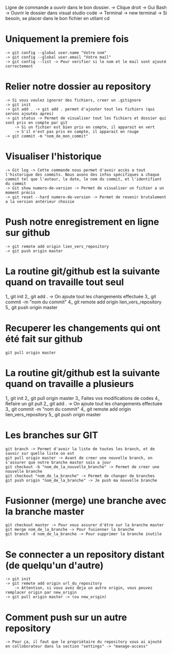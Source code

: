 Ligne de commande a ouvrir dans le bon dossier.
    -> Clique droit -> Gui Bash 
    -> Ouvrir le dossier dans visual studio code -> Terminal -> new terminal
    -> Si besoin, se placer dans le bon fichier en utilant cd 

# Uniquement la premiere fois

    -> git config --global user.name "Votre nom"
    -> git config --global user.email "Votre mail"
    -> git config --list -> Pour verifier si le nom et le mail sont ajouté correctement

# Relier notre dossier au repository 

    -> Si vous voulez ignorer des fichiers, creer un .gitignore
    -> git init 
    -> git add . -> git add . permet d'ajouter tout les fichiers (qui serons ajoutés apres)
    -> git status -> Permet de visualiser tout les fichiers et dossier qui sont pris en compte par git
        -> Si un fichier est bien pris en compte, il apparait en vert
        -> S'il n'est pas pris en compte, il apparait en rouge
    -> git commit -m "nom_de_mon_commit"

# Visualiser l'historique

    -> Git log -> Cette commande nous permet d'avoir accès a tout l'historique des commits. Nous avons des infos spécifiques a chaque commit tel que l'auteur, la date, le nom du commit, et l'identifiant du commit 
    -> Git show numero-de-version -> Permet de visualiser un fichier a un moment précis
    -> git reset --hard numero-de-version -> Permet de revenir brutalement a la version antérieur choisie


# Push notre enregistrement en ligne sur github

    -> git remote add origin lien_vers_repository
    -> git push origin master

# La routine git/github est la suivante quand on travaille tout seul

1_ git init
2_ git add . -> On ajoute tout les changements effectuée
3_ git commit -m "nom du commit" 
4_ git remote add origin lien_vers_repository
5_ git push origin master


# Recuperer les changements qui ont été fait sur github

    git pull origin master

# La routine git/github est la suivante quand on travaille a plusieurs

1_ git init
2_ git pull origin master
3_ Faites vos modifications de codes
4_ Refaire un git pull
2_ git add . -> On ajoute tout les changements effectuée
3_ git commit -m "nom du commit" 
4_ git remote add origin lien_vers_repository
5_ git push origin master

# Les branches sur GIT

    git branch -> Permet d'avoir la liste de toutes les branch, et de savoir sur quelle liste on est
    git pull origin master -> Avant de creer une nouvelle branch, on s'assurer que notre branche master sois a jour
    git checkout -b "nom_de_la_nouvelle_branche" -> Permet de creer une nouvelle branche
    git checkout "nom_de_la_branche" -> Permet de changer de branches
    git push origin "nom_de_la_branche" -> Je push ma nouvelle branche

# Fusionner (merge) une branche avec la branche master

    git checkout master -> Pour vous assurer d'être sur la branche master
    git merge nom_de_la_branche -> Pour fusionner la branche
    git branch -d nom_de_la_branche -> Pour supprimer la branche inutile


# Se connecter a un repository distant (de quelqu'un d'autre)

    -> git init
    -> git remote add origin url_du_repository
        -> Attention, si vous avez deja un autre origin, vous pouvez remplacer origin par new_origin
    -> git pull origin master -> (ou new_origin) 

# Comment push sur un autre repository

    -> Pour ça, il faut que le propriétaire du repository vous ai ajouté en colloborateur dans la section "settings" -> "manage-access"
    
    

    
